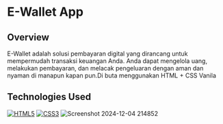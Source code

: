 # E-Wallet App
## Overview
E-Wallet adalah solusi pembayaran digital yang dirancang untuk mempermudah transaksi keuangan Anda.
Anda dapat mengelola uang, melakukan pembayaran, dan melacak pengeluaran dengan aman dan nyaman di manapun kapan pun.Di buta menggunakan HTML + CSS Vanila
## Technologies Used
[![HTML5](https://img.shields.io/badge/HTML5-E34F26?style=for-the-badge&logo=html5&logoColor=white)](https://www.w3.org/html/) [![CSS3](https://img.shields.io/badge/CSS3-1572B6?style=for-the-badge&logo=css3&logoColor=white)](https://www.w3.org/Style/CSS/)
![Screenshot 2024-12-04 214852](https://github.com/user-attachments/assets/5d42e7c1-2549-46da-8d1a-cdf34d9b0c22)
